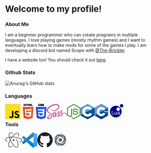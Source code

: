 # Welcome to my profile!
### About Me
I am a beginner programmer who can create programs in multiple languages. I love playing games (mostly rhythm games) and I want to eventually learn how to make mods for some of the games I play. I am developing a discord bot named Scope with [@The-Brickler](https://github.com/The-Brickler).


I have a website too! You should check it out [here](https://xtract.space/).

### Github Stats
![Anurag's GitHub stats](https://github-readme-stats.vercel.app/api?username=AnyMinorDeerPanda&show_icons=true&theme=radical&include_all_commits=true)

### Languages
[<img align="left" alt="JavaScript" height="50px" src="/images/javascript.png">](https://www.javascript.com)
[<img align="left" alt="HTML" height="50px" src="/images/HTML.png">](https://html.com/)
[<img align="left" alt="CSS" height="50px" src="/images/CSS.png">](https://www.w3.org/TR/CSS/#css)
[<img align="left" alt="SASS" height="50px" src="/images/SASS.png">](https://sass-lang.com/)
[<img align="left" alt="nodejs" height="50px" src="/images/nodejs.png">](nodejs.org/)
[<img align="left" alt="C" height="50px" src="/images/C.png">](cppreference.com/)
[<img align="left" alt="CPP" height="50px" src="/images/CPP.png">](cppreference.com/)
[<img align="left" alt="Lua" height="50px" src="/images/lua.png">](https://www.lua.org/)
<br><br>
### Tools
[<img align="left" alt="atom" height="50px" src="/images/atom.png">](https://atom.io/)
[<img align="left" alt="vscode" height="50px" src="/images/vscode.png">](https://code.visualstudio.com/)
[<img align="left" alt="GitHub" height="50px" src="/images/github.png">](https://github.com/)
[<img align="left" alt="replit" height="50px" src="/images/replit.png">](https://replit.com/)
